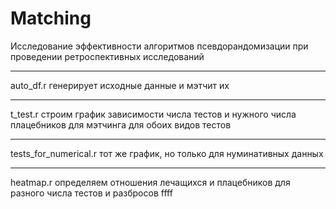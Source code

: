 # Matching
Исследование эффективности алгоритмов псевдорандомизации при проведении ретроспективных исследований 
___
auto_df.r генерирует исходные данные и мэтчит их
___
t_test.r строим график зависимости числа тестов и нужного числа плацебников для мэтчинга для обоих видов тестов 
___
tests_for_numerical.r тот же график, но только для нуминативных данных 
___
heatmap.r определяем отношения лечащихся и плацебников для разного числа тестов и разбросов
   ffff
